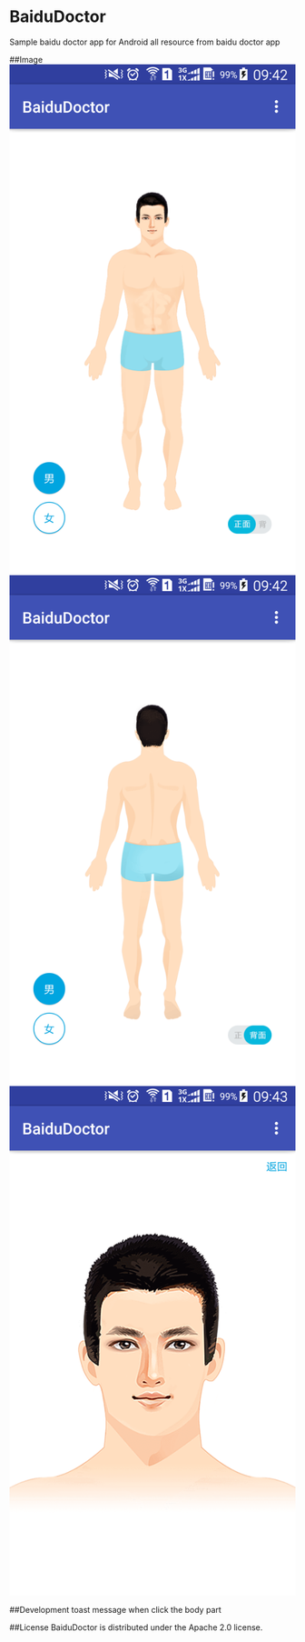 # BaiduDoctor
Sample baidu doctor app for Android
all resource from baidu doctor app

##Image
![](https://github.com/ruizhang81/BaiduDoctor/blob/master/Screenshot/bodyman.png)
![](https://github.com/ruizhang81/BaiduDoctor/blob/master/Screenshot/manback.png)
![](https://github.com/ruizhang81/BaiduDoctor/blob/master/Screenshot/manhead.png)

##Development
toast message when click the body part

##License
BaiduDoctor is distributed under the Apache 2.0 license.